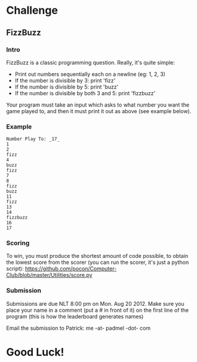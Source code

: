 Challenge
=========

## FizzBuzz ##

### Intro ###
FizzBuzz is a classic programming question. Really, it's quite simple:

- Print out numbers sequentially each on a newline (eg: 1, 2, 3)
- If the number is divisible by 3: print 'fizz'
- If the number is divisible by 5: print 'buzz'
- If the number is divisible by both 3 and 5: print 'fizzbuzz'

Your program must take an input which asks to what number you want the game played to, and then it must print it out as above (see example below).

### Example ###

    Number Play To: _17_
    1
    2
    fizz
    4
    buzz
    fizz
    7
    8
    fizz
    buzz
    11
    fizz
    13
    14
    fizzbuzz
    16
    17


### Scoring ###

To win, you must produce the shortest amount of code possible, to obtain the lowest score from the scorer (you can run the scorer, it's just a python script): 
   https://github.com/pocon/Computer-Club/blob/master/Utilities/score.py


### Submission ###

Submissions are due NLT 8:00 pm on Mon. Aug 20 2012.
Make sure you place your name in a comment (put a # in front of it) on the first line of the program (this is how the leaderboard generates names)

Email the submission to Patrick: me -at- padmel -dot- com


# Good Luck! #